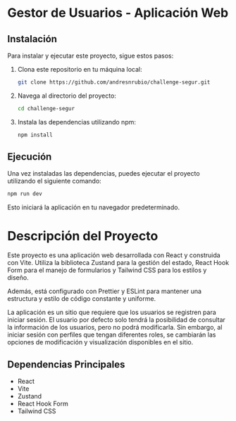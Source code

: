 # Gestor de Usuarios - Aplicación Web

## Instalación

Para instalar y ejecutar este proyecto, sigue estos pasos:

1. Clona este repositorio en tu máquina local:

    ```bash
    git clone https://github.com/andresnrubio/challenge-segur.git
    ```

2. Navega al directorio del proyecto:

    ```bash
    cd challenge-segur
    ```

3. Instala las dependencias utilizando npm:

    ```bash
    npm install
    ```

## Ejecución

Una vez instaladas las dependencias, puedes ejecutar el proyecto utilizando el siguiente comando:

```bash
npm run dev
```

Esto iniciará la aplicación en tu navegador predeterminado.

# Descripción del Proyecto

Este proyecto es una aplicación web desarrollada con React y construida con Vite. Utiliza la biblioteca Zustand para la gestión del estado, React Hook Form para el manejo de formularios y Tailwind CSS para los estilos y diseño.

Además, está configurado con Prettier y ESLint para mantener una estructura y estilo de código constante y uniforme.

La aplicación es un sitio que requiere que los usuarios se registren para iniciar sesión. El usuario por defecto solo tendrá la posibilidad de consultar la información de los usuarios, pero no podrá modificarla. Sin embargo, al iniciar sesión con perfiles que tengan diferentes roles, se cambiarán las opciones de modificación y visualización disponibles en el sitio.

## Dependencias Principales

- React
- Vite
- Zustand
- React Hook Form
- Tailwind CSS
